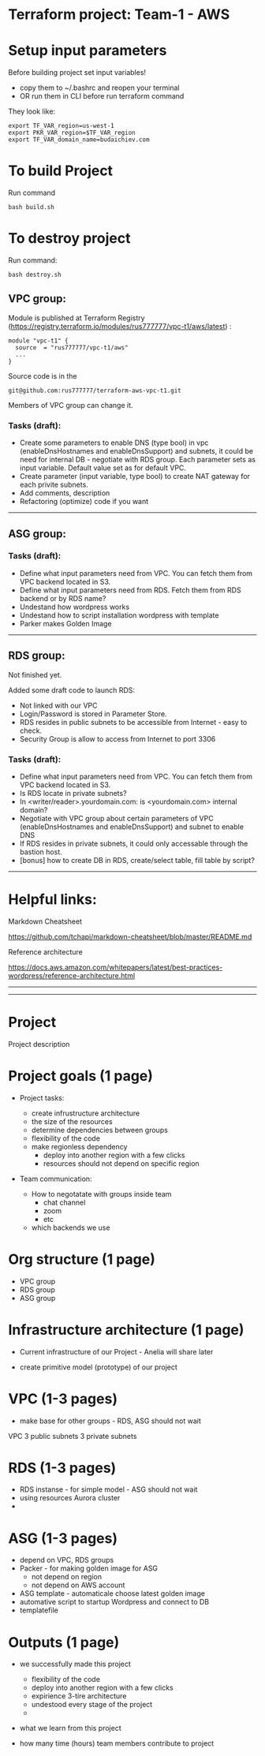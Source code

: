 # Terraform project: Team-1 - AWS

# Setup input parameters

Before building project set input variables!

* copy them to ~/.bashrc and reopen your terminal
* OR run them in CLI before run terraform command

They look like:
```
export TF_VAR_region=us-west-1
export PKR_VAR_region=$TF_VAR_region
export TF_VAR_domain_name=budaichiev.com
```

# To build Project

Run command
```
bash build.sh
```
# To destroy project

Run command:
```
bash destroy.sh
```


## VPC group:

Module is published at Terraform Registry (https://registry.terraform.io/modules/rus777777/vpc-t1/aws/latest) :
```
module "vpc-t1" {
  source  = "rus777777/vpc-t1/aws"
  ...
}
```

Source code is in the
```
git@github.com:rus777777/terraform-aws-vpc-t1.git
```
Members of VPC group can change it.


### Tasks (draft):

* Create some parameters to enable DNS (type bool) in vpc (enableDnsHostnames and enableDnsSupport) and subnets, it could be need for internal DB - negotiate with RDS group. Each parameter sets as input variable. Default value set as for default VPC.
* Create parameter (input variable, type bool) to create NAT gateway for each privite subnets.
* Add comments, description
* Refactoring (optimize) code if you want

- - -

## ASG group:

### Tasks (draft):

* Define what input parameters need from VPC. You can fetch them from VPC backend located in S3.
* Define what input parameters need from RDS. Fetch them from RDS backend or by RDS name?
* Undestand how wordpress works
* Undestand how to script installation wordpress with template
* Parker makes Golden Image

- - -
## RDS group:

Not finished yet.

Added some draft code to launch RDS:

* Not linked with our VPC
* Login/Password is stored in Parameter Store.
* RDS resides in public subnets to be accessible from Internet - easy to check.
* Security Group is allow to access from Internet to port 3306


### Tasks (draft):
* Define what input parameters need from VPC. You can fetch them from VPC backend located in S3.
* Is RDS locate in private subnets?
* In <writer/reader>.yourdomain.com: is <yourdomain.com> internal domain?
* Negotiate with VPC group about certain parameters of VPC (enableDnsHostnames and enableDnsSupport) and subnet to enable DNS
* If RDS resides in private subnets, it could only accessable through the bastion host.
* [bonus] how to create DB in RDS, create/select table, fill table by script?

- - -

# Helpful links:

Markdown Cheatsheet

https://github.com/tchapi/markdown-cheatsheet/blob/master/README.md


Reference architecture

https://docs.aws.amazon.com/whitepapers/latest/best-practices-wordpress/reference-architecture.html

- - -

- - - 

# Project 

Project description

# Project goals (1 page)

* Project tasks:
  * create infrustructure architecture 
  * the size of the resources
  * determine dependencies between groups 
  * flexibility of the code
  * make regionless dependency
    * deploy into another region with a few clicks
    * resources should not depend on specific region


* Team communication:
  * How to negotatate with groups inside team
    * chat channel
    * zoom
    * etc
  * which backends we use

# Org structure (1 page)

* VPC group
* RDS group
* ASG group

# Infrastructure architecture (1 page)

* Current infrastructure of our Project -  Anelia will share later

* create primitive model (prototype) of our project

# VPC (1-3 pages)

* make base for other groups - RDS, ASG should not wait

VPC
3 public subnets
3 private subnets

# RDS (1-3 pages)

* RDS instanse -  for simple model - ASG should not wait
* using resources Aurora cluster
* 

# ASG (1-3 pages)

* depend on VPC, RDS groups
* Packer - for making golden image for ASG
  * not depend on region
  * not depend on AWS account
* ASG template - automaticale choose latest golden image
* automative script to startup Wordpress and connect to DB
* templatefile 

# Outputs (1 page)

* we successfully made this project
  * flexibility of the code 
  * deploy into another region with a few clicks
  * expirience 3-tire architecture
  * undestood every stage of the project
  * 

* what we learn from this project 
* how many time (hours) team members contribute to project
